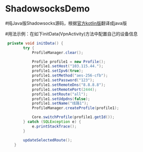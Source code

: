 # ShadowsocksDemo

#纯Java版Shadowsocks源码，根据[官方kotlin版](https://github.com/shadowsocksrr/shadowsocksr-android)翻译成java版

#用法示例：在如下initData(VpnActivity)方法中配置自己的设备信息

```Java
 private void initData() {
        try {
            ProfileManager.clear();

            Profile profile1 = new Profile();
            profile1.setHost("103.115.44.");
            profile1.setIpv6(true);
            profile1.setMethod("aes-256-cfb");
            profile1.setPassword("123");
            profile1.setRemoteDns("8.8.8.8");
            profile1.setRemotePort(2444);
            profile1.setRoute("all");
            profile1.setUdpdns(false);
            profile1.setName("线路1");
            ProfileManager.createProfile(profile1);

            Core.switchProfile(profile1.getId());
        } catch (SQLException e) {
            e.printStackTrace();
        }

        updateSelectedRoute();
    }
```
